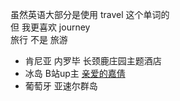 虽然英语大部分是使用 travel 这个单词的  
但 我更喜欢 journey  
旅行 不是 旅游  


- 肯尼亚 内罗毕 长颈鹿庄园主题酒店  
- 冰岛  B站up主 [亲爱的嘉倩](https://space.bilibili.com/388362147)  
- 葡萄牙 亚速尔群岛
